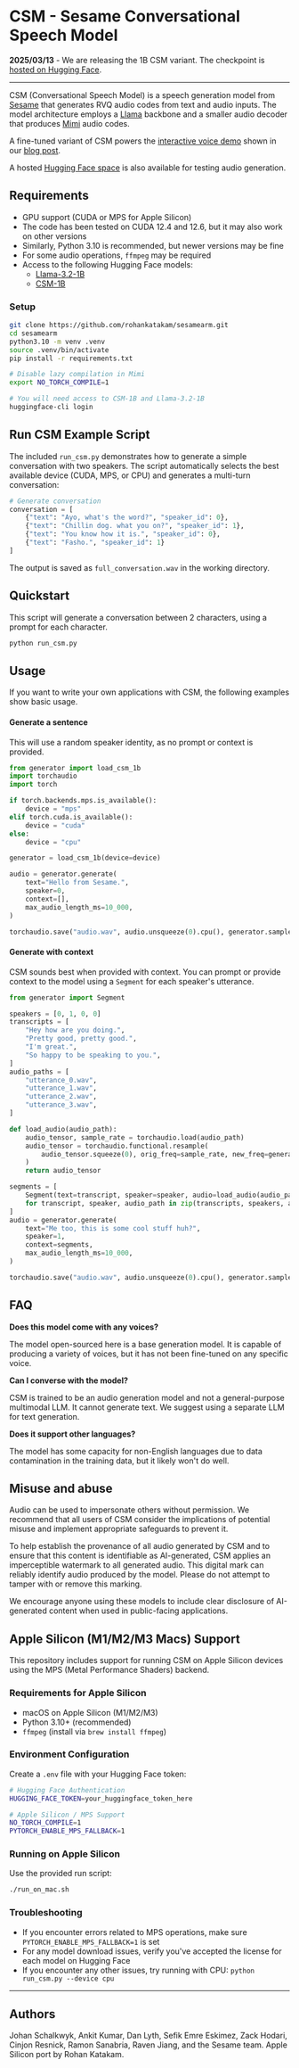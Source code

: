 # CSM - Sesame Conversational Speech Model

**2025/03/13** - We are releasing the 1B CSM variant. The checkpoint is [hosted on Hugging Face](https://huggingface.co/sesame/csm_1b).

---

CSM (Conversational Speech Model) is a speech generation model from [Sesame](https://www.sesame.com) that generates RVQ audio codes from text and audio inputs. The model architecture employs a [Llama](https://www.llama.com/) backbone and a smaller audio decoder that produces [Mimi](https://huggingface.co/kyutai/mimi) audio codes.

A fine-tuned variant of CSM powers the [interactive voice demo](https://www.sesame.com/voicedemo) shown in our [blog post](https://www.sesame.com/research/crossing_the_uncanny_valley_of_voice).

A hosted [Hugging Face space](https://huggingface.co/spaces/sesame/csm-1b) is also available for testing audio generation.

## Requirements

* GPU support (CUDA or MPS for Apple Silicon)
* The code has been tested on CUDA 12.4 and 12.6, but it may also work on other versions
* Similarly, Python 3.10 is recommended, but newer versions may be fine
* For some audio operations, `ffmpeg` may be required
* Access to the following Hugging Face models:
  * [Llama-3.2-1B](https://huggingface.co/meta-llama/Llama-3.2-1B)
  * [CSM-1B](https://huggingface.co/sesame/csm-1b)

### Setup

```bash
git clone https://github.com/rohankatakam/sesamearm.git
cd sesamearm
python3.10 -m venv .venv
source .venv/bin/activate
pip install -r requirements.txt

# Disable lazy compilation in Mimi
export NO_TORCH_COMPILE=1

# You will need access to CSM-1B and Llama-3.2-1B
huggingface-cli login
```

## Run CSM Example Script

The included `run_csm.py` demonstrates how to generate a simple conversation with two speakers. The script automatically selects the best available device (CUDA, MPS, or CPU) and generates a multi-turn conversation:

```python
# Generate conversation
conversation = [
    {"text": "Ayo, what's the word?", "speaker_id": 0},
    {"text": "Chillin dog. what you on?", "speaker_id": 1},
    {"text": "You know how it is.", "speaker_id": 0},
    {"text": "Fasho.", "speaker_id": 1}
]
```

The output is saved as `full_conversation.wav` in the working directory.

## Quickstart

This script will generate a conversation between 2 characters, using a prompt for each character.

```bash
python run_csm.py
```

## Usage

If you want to write your own applications with CSM, the following examples show basic usage.

#### Generate a sentence

This will use a random speaker identity, as no prompt or context is provided.

```python
from generator import load_csm_1b
import torchaudio
import torch

if torch.backends.mps.is_available():
    device = "mps"
elif torch.cuda.is_available():
    device = "cuda"
else:
    device = "cpu"

generator = load_csm_1b(device=device)

audio = generator.generate(
    text="Hello from Sesame.",
    speaker=0,
    context=[],
    max_audio_length_ms=10_000,
)

torchaudio.save("audio.wav", audio.unsqueeze(0).cpu(), generator.sample_rate)
```

#### Generate with context

CSM sounds best when provided with context. You can prompt or provide context to the model using a `Segment` for each speaker's utterance.

```python
from generator import Segment

speakers = [0, 1, 0, 0]
transcripts = [
    "Hey how are you doing.",
    "Pretty good, pretty good.",
    "I'm great.",
    "So happy to be speaking to you.",
]
audio_paths = [
    "utterance_0.wav",
    "utterance_1.wav",
    "utterance_2.wav",
    "utterance_3.wav",
]

def load_audio(audio_path):
    audio_tensor, sample_rate = torchaudio.load(audio_path)
    audio_tensor = torchaudio.functional.resample(
        audio_tensor.squeeze(0), orig_freq=sample_rate, new_freq=generator.sample_rate
    )
    return audio_tensor

segments = [
    Segment(text=transcript, speaker=speaker, audio=load_audio(audio_path))
    for transcript, speaker, audio_path in zip(transcripts, speakers, audio_paths)
]
audio = generator.generate(
    text="Me too, this is some cool stuff huh?",
    speaker=1,
    context=segments,
    max_audio_length_ms=10_000,
)

torchaudio.save("audio.wav", audio.unsqueeze(0).cpu(), generator.sample_rate)
```

## FAQ

**Does this model come with any voices?**

The model open-sourced here is a base generation model. It is capable of producing a variety of voices, but it has not been fine-tuned on any specific voice.

**Can I converse with the model?**

CSM is trained to be an audio generation model and not a general-purpose multimodal LLM. It cannot generate text. We suggest using a separate LLM for text generation.

**Does it support other languages?**

The model has some capacity for non-English languages due to data contamination in the training data, but it likely won't do well.

## Misuse and abuse 

Audio can be used to impersonate others without permission. We recommend that all users of CSM consider the implications of potential misuse and implement appropriate safeguards to prevent it.

To help establish the provenance of all audio generated by CSM and to ensure that this content is identifiable as AI-generated, CSM applies an imperceptible watermark to all generated audio. This digital mark can reliably identify audio produced by the model. Please do not attempt to tamper with or remove this marking.

We encourage anyone using these models to include clear disclosure of AI-generated content when used in public-facing applications.

## Apple Silicon (M1/M2/M3 Macs) Support

This repository includes support for running CSM on Apple Silicon devices using the MPS (Metal Performance Shaders) backend.

### Requirements for Apple Silicon

* macOS on Apple Silicon (M1/M2/M3)
* Python 3.10+ (recommended)
* `ffmpeg` (install via `brew install ffmpeg`)

### Environment Configuration

Create a `.env` file with your Hugging Face token:

```bash
# Hugging Face Authentication
HUGGING_FACE_TOKEN=your_huggingface_token_here

# Apple Silicon / MPS Support
NO_TORCH_COMPILE=1
PYTORCH_ENABLE_MPS_FALLBACK=1
```

### Running on Apple Silicon

Use the provided run script:

```bash
./run_on_mac.sh
```

### Troubleshooting

* If you encounter errors related to MPS operations, make sure `PYTORCH_ENABLE_MPS_FALLBACK=1` is set
* For any model download issues, verify you've accepted the license for each model on Hugging Face
* If you encounter any other issues, try running with CPU: `python run_csm.py --device cpu`

---

## Authors
Johan Schalkwyk, Ankit Kumar, Dan Lyth, Sefik Emre Eskimez, Zack Hodari, Cinjon Resnick, Ramon Sanabria, Raven Jiang, and the Sesame team.
Apple Silicon port by Rohan Katakam.
